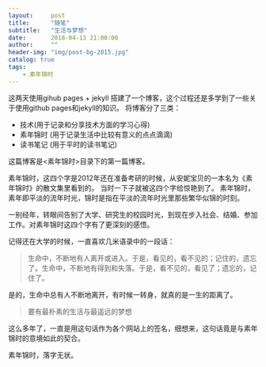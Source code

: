 ```yaml
---
layout:     post
title:      "随笔"
subtitle:   "生活与梦想"
date:       2018-04-13 21:00:00
author:     ""
header-img: "img/post-bg-2015.jpg"
catalog: true
tags:
    - 素年锦时
---
```



这两天使用gihub pages + jekyll 搭建了一个博客，这个过程还是多学到了一些关于使用github pages和jekyll的知识。
将博客分了三类：
* 技术(用于记录和分享技术方面的学习心得)
* 素年锦时 (用于记录生活中比较有意义的点点滴滴)
* 读书笔记 (用于平时的读书笔记)

这篇博客是<素年锦时>目录下的第一篇博客。

素年锦时，这四个字是2012年还在准备考研的时候，从安妮宝贝的一本名为《素年锦时》的散文集里看到的。
当时一下子就被这四个字给惊艳到了。
素年锦时，素年即平淡的流年时光，锦时是指在平淡的流年时光里那些繁华似锦的时刻。

一别经年，转眼间告别了大学、研究生的校园时光，到现在步入社会、结婚、参加工作。对素年锦时这四个字有了更深刻的感悟。

记得还在大学的时候，一直喜欢几米语录中的一段话：
>生命中，不断地有人离开或进入。于是，看见的，看不见的；记住的，遗忘了。生命中，不断地有得到和失落。于是，看不见的，看见了；遗忘的，记住了。

是的，生命中总有人不断地离开，有时候一转身，就真的是一生的距离了。

>要有最朴素的生活与最遥远的梦想

这么多年了，一直是用这句话作为各个网站上的签名，细想来，这句话竟是与素年锦时的意境如此的契合。

素年锦时，落字无状。






